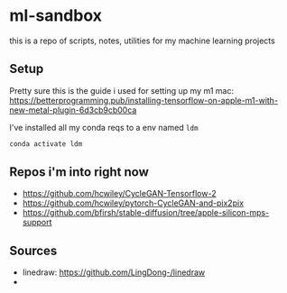 # ml-sandbox

this is a repo of scripts, notes, utilities for my machine learning projects

## Setup

Pretty sure this is the guide i used for setting up my m1 mac: https://betterprogramming.pub/installing-tensorflow-on-apple-m1-with-new-metal-plugin-6d3cb9cb00ca

I've installed all my conda reqs to a env named `ldm`

```bash
conda activate ldm
```

## Repos i'm into right now
- https://github.com/hcwiley/CycleGAN-Tensorflow-2
- https://github.com/hcwiley/pytorch-CycleGAN-and-pix2pix
- https://github.com/bfirsh/stable-diffusion/tree/apple-silicon-mps-support

## Sources

- linedraw: https://github.com/LingDong-/linedraw
- 